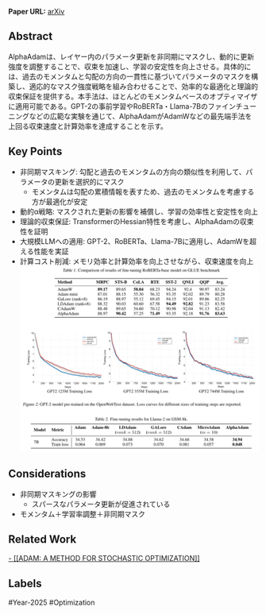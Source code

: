 **Paper URL:** [arXiv](https://arxiv.org/abs/2501.18094)


## Abstract
AlphaAdamは、レイヤー内のパラメータ更新を非同期にマスクし、動的に更新強度を調整することで、収束を加速し、学習の安定性を向上させる。具体的には、過去のモメンタムと勾配の方向の一貫性に基づいてパラメータのマスクを構築し、適応的なマスク強度戦略を組み合わせることで、効率的な最適化と理論的収束保証を提供する。本手法は、ほとんどのモメンタムベースのオプティマイザに適用可能である。GPT-2の事前学習やRoBERTa・Llama-7Bのファインチューニングなどの広範な実験を通じて、AlphaAdamがAdamWなどの最先端手法を上回る収束速度と計算効率を達成することを示す。


## Key Points
- 非同期マスキング: 勾配と過去のモメンタムの方向の類似性を利用して、パラメータの更新を選択的にマスク
	- モメンタムは勾配の累積情報を表すため、過去のモメンタムを考慮する方が最適化が安定
- 動的α戦略: マスクされた更新の影響を補償し、学習の効率性と安定性を向上
- 理論的収束保証: TransformerのHessian特性を考慮し、AlphaAdamの収束性を証明
- 大規模LLMへの適用: GPT-2、RoBERTa、Llama-7Bに適用し、AdamWを超える性能を実証
- 計算コスト削減: メモリ効率と計算効率を向上させながら、収束速度を向上
![Image](https://raw.githubusercontent.com/genga6/paper-notes/main/images/AlphaAdam_Asynchronous_Masked_Optimization_with_Dynamic_Alpha_for_Selective_Updates_1.png)


## Considerations
- 非同期マスキングの影響
	- スパースなパラメータ更新が促進されている
- モメンタム＋学習率調整＋非同期マスク


## Related Work 
[- [[ADAM: A METHOD FOR STOCHASTIC OPTIMIZATION]]](https://arxiv.org/abs/1412.6980)



## Labels
#Year-2025 #Optimization 